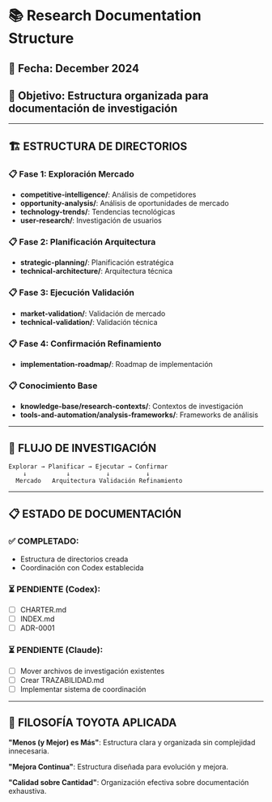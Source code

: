 # 📚 Research Documentation Structure

## 📅 **Fecha**: December 2024
## 🎯 **Objetivo**: Estructura organizada para documentación de investigación

---

## 🏗️ **ESTRUCTURA DE DIRECTORIOS**

### **📋 Fase 1: Exploración Mercado**
- **competitive-intelligence/**: Análisis de competidores
- **opportunity-analysis/**: Análisis de oportunidades de mercado
- **technology-trends/**: Tendencias tecnológicas
- **user-research/**: Investigación de usuarios

### **📋 Fase 2: Planificación Arquitectura**
- **strategic-planning/**: Planificación estratégica
- **technical-architecture/**: Arquitectura técnica

### **📋 Fase 3: Ejecución Validación**
- **market-validation/**: Validación de mercado
- **technical-validation/**: Validación técnica

### **📋 Fase 4: Confirmación Refinamiento**
- **implementation-roadmap/**: Roadmap de implementación

### **📋 Conocimiento Base**
- **knowledge-base/research-contexts/**: Contextos de investigación
- **tools-and-automation/analysis-frameworks/**: Frameworks de análisis

---

## 🔄 **FLUJO DE INVESTIGACIÓN**

```
Explorar → Planificar → Ejecutar → Confirmar
    ↓           ↓          ↓          ↓
  Mercado   Arquitectura Validación Refinamiento
```

---

## 📋 **ESTADO DE DOCUMENTACIÓN**

### **✅ COMPLETADO:**
- Estructura de directorios creada
- Coordinación con Codex establecida

### **⏳ PENDIENTE (Codex):**
- [ ] CHARTER.md
- [ ] INDEX.md
- [ ] ADR-0001

### **⏳ PENDIENTE (Claude):**
- [ ] Mover archivos de investigación existentes
- [ ] Crear TRAZABILIDAD.md
- [ ] Implementar sistema de coordinación

---

## 🚀 **FILOSOFÍA TOYOTA APLICADA**

**"Menos (y Mejor) es Más"**: Estructura clara y organizada sin complejidad innecesaria.

**"Mejora Continua"**: Estructura diseñada para evolución y mejora.

**"Calidad sobre Cantidad"**: Organización efectiva sobre documentación exhaustiva.
